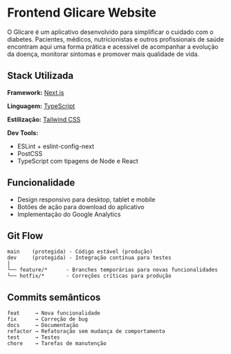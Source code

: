 # Frontend Glicare Website

O Glicare é um aplicativo desenvolvido para simplificar o cuidado com o
diabetes. Pacientes, médicos, nutricionistas e outros profissionais de
saúde encontram aqui uma forma prática e acessível de acompanhar a
evolução da doença, monitorar sintomas e promover mais qualidade de
vida.

## Stack Utilizada

**Framework:** [Next.js](https://nextjs.org/)

**Linguagem:** [TypeScript](https://www.typescriptlang.org/)

**Estilização:** [Tailwind CSS](https://tailwindcss.com/)

**Dev Tools:**

- ESLint + eslint-config-next
- PostCSS
- TypeScript com tipagens de Node e React

## Funcionalidade

- Design responsivo para desktop, tablet e mobile
- Botões de ação para download do aplicativo
- Implementação do Google Analytics

## Git Flow

```plaintext
main    (protegida) - Código estável (produção)
dev     (protegida) - Integração contínua para testes
│
└── feature/*      - Branches temporárias para novas funcionalidades
└── hotfix/*       - Correções críticas para produção
```

## Commits semânticos

```plaintext
feat     → Nova funcionalidade
fix      → Correção de bug
docs     → Documentação
refactor → Refatoração sem mudança de comportamento
test     → Testes
chore    → Tarefas de manutenção
```
